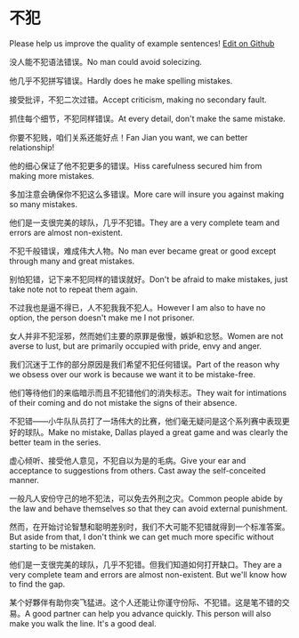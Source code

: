 # 不犯

Please help us improve the quality of example sentences! [Edit on Github](https://github.com/jiyushe/jiyu-example-sentence-source/blob/main/chinese/bufan_1.md)

<p><span class="chinese">没人能不犯语法错误。</span><span class="english">No man could avoid solecizing.</span></p>

<p><span class="chinese">他几乎不犯拼写错误。</span><span class="english">Hardly does he make spelling mistakes.</span></p>

<p><span class="chinese">接受批评，不犯二次过错。</span><span class="english">Accept criticism, making no secondary fault.</span></p>

<p><span class="chinese">抓住每个细节，不犯同样错误。</span><span class="english">At every detail, don't make the same mistake.</span></p>

<p><span class="chinese">你要不犯贱，咱们关系还能好点！</span><span class="english">Fan Jian you want, we can better relationship!</span></p>

<p><span class="chinese">他的细心保证了他不犯更多的错误。</span><span class="english">Hiss carefulness secured him from making more mistakes.</span></p>

<p><span class="chinese">多加注意会确保你不犯这么多错误。</span><span class="english">More care will insure you against making so many mistakes.</span></p>

<p><span class="chinese">他们是一支很完美的球队，几乎不犯错。</span><span class="english">They are a very complete team and errors are almost non-existent.</span></p>

<p><span class="chinese">不犯千般错误，难成伟大人物。</span><span class="english">No man ever became great or good except through many and great mistakes.</span></p>

<p><span class="chinese">别怕犯错，记下来不犯同样的错误就好。</span><span class="english">Don't be afraid to make mistakes, just take note not to repeat them again.</span></p>

<p><span class="chinese">不过我也是逼不得已，人不犯我我不犯人。</span><span class="english">However I am also to have no option, the person doesn't make me I not prisoner.</span></p>

<p><span class="chinese">女人并非不犯淫邪，然而她们主要的原罪是傲慢，嫉妒和忿怒。</span><span class="english">Women are not averse to lust, but are primarily occupied with pride, envy and anger.</span></p>

<p><span class="chinese">我们沉迷于工作的部分原因是我们希望不犯任何错误。</span><span class="english">Part of the reason why we obsess over our work is because we want it to be mistake-free.</span></p>

<p><span class="chinese">他们等待他们的来临暗示而且不犯错他们的消失标志。</span><span class="english">They wait for intimations of their coming and do not mistake the signs of their absence.</span></p>

<p><span class="chinese">不犯错——小牛队队员打了一场伟大的比赛，他们毫无疑问是这个系列赛中表现更好的球队。</span><span class="english">Make no mistake, Dallas played a great game and was clearly the better team in the series.</span></p>

<p><span class="chinese">虚心倾听、接受他人意见，不犯自以为是的毛病。</span><span class="english">Give your ear and acceptance to suggestions from others. Cast away the self-conceited manner.</span></p>

<p><span class="chinese">一般凡人安份守己的地不犯法，可以免去外刑之灾。</span><span class="english">Common people abide by the law and behave themselves so that they can avoid external punishment.</span></p>

<p><span class="chinese">然而，在开始讨论智慧和聪明差别时，我们不大可能不犯错就得到一个标准答案。</span><span class="english">But aside from that, I don't think we can get much more specific without starting to be mistaken.</span></p>

<p><span class="chinese">他们是一支很完美的球队，几乎不犯错。但我们知道如何打开缺口。</span><span class="english">They are a very complete team and errors are almost non-existent. But we'll know how to find the gap.</span></p>

<p><span class="chinese">某个好夥伴有助你突飞猛进。这个人还能让你谨守份际、不犯错。这是笔不错的交易。</span><span class="english">A good partner can help you advance quickly. This person will also make you walk the line. It's a good deal.</span></p>

